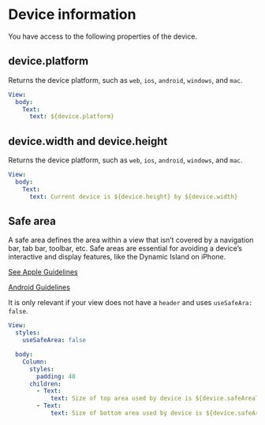 # Device information

You have access to the following properties of the device.

## device.platform

Returns the device platform, such as `web`, `ios`, `android`, `windows`, and `mac`.

```yaml
View:
  body:
    Text:
      text: ${device.platform}
```



## device.width and device.height

Returns the device platform, such as `web`, `ios`, `android`, `windows`, and `mac`.

```yaml
View:
  body:
    Text:
      text: Current device is ${device.height} by ${device.width}
```

## Safe area

A safe area defines the area within a view that isn’t covered by a navigation bar, tab bar, toolbar, etc. Safe areas are essential for avoiding a device’s interactive and display features, like the Dynamic Island on iPhone. 

[See Apple Guidelines](https://developer.apple.com/design/human-interface-guidelines/layout)

[Android Guidelines](https://developer.android.com/develop/ui/views/layout/display-cutout)

It is only relevant if your view does not have a `header` and uses `useSafeAra: false`.


```yaml
View:
  styles:
    useSafeArea: false

  body:
    Column:
      styles:
        padding: 40
      children:
        - Text:
            text: Size of top area used by device is ${device.safeAreaTop}
        - Text:
            text: Size of bottom area used by device is ${device.safeAreaBottom}
```

